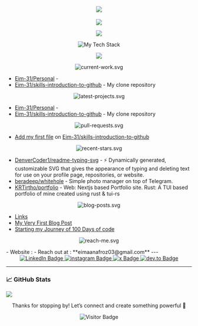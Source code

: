 <h1 align="center">
    <img src="https://readme-typing-svg.herokuapp.com/?font=Righteous&size=50&center=true&vCenter=true&width=1500&height=75&duration=5000&pause=500&color=C9B3D1&lines=Welcome+to+my+digital+playground!+👋;I'm+Eimaan+Afroz,+code+enthusiast+and+open-source+advocate!;Let's+dive+into+my+world+of+bits+and+bytes!" />
</h1>

<p align="center">
  <img src="https://img.shields.io/badge/Frontend%20Developer%20%7C%20Full--Stack%20Learner%20%7C%20React%20%26%20React%20Native%20Explorer%20%7C%20Python%20Automation%20%26%20AI%20Integration%20Enthusiast-C9B3D1?style=for-the-badge&labelColor=000000&fontWeight=bold" />
</p>



<p align="center"><img src="https://raw.githubusercontent.com/Eim-31/Eim-31/main/eimaan-github.png" /></p> 

<p align="center">
  <img src="https://raw.githubusercontent.com/Eim-31/Eim-31/main/assets/my-tech-stack.svg" alt="My Tech Stack" />
</p>


<p align="center">
  <a href="https://skillicons.dev">
    <img src="https://skillicons.dev/icons?i=html,css,tailwind,js,ts,react,nextjs,nodejs,c,cpp,py,fastapi,firebase,cloudflare,git,github,vscode,arch,bash,obsidian&perline=10" />
  </a>
</p>







<p align="center">
  <img src="https://raw.githubusercontent.com/Eim-31/Eim-31/main/assets/current-work.svg" alt="current-work.svg" />
</p>

- [Eim-31/Personal](https://github.com/Eim-31/Personal) - 
- [Eim-31/skills-introduction-to-github](https://github.com/Eim-31/skills-introduction-to-github) - My clone repository

<p align="center">
  <img src="https://raw.githubusercontent.com/Eim-31/Eim-31/main/assets/latest-projects.svg" alt="latest-projects.svg" />
</p>

- [Eim-31/Personal](https://github.com/Eim-31/Personal) - 
- [Eim-31/skills-introduction-to-github](https://github.com/Eim-31/skills-introduction-to-github) - My clone repository

<p align="center">
  <img src="https://raw.githubusercontent.com/Eim-31/Eim-31/main/assets/pull-requests.svg" alt="pull-requests.svg" />
</p>

- [Add my first file](https://github.com/Eim-31/skills-introduction-to-github/pull/2) on [Eim-31/skills-introduction-to-github](https://github.com/Eim-31/skills-introduction-to-github)

<p align="center">
  <img src="https://raw.githubusercontent.com/Eim-31/Eim-31/main/assets/recent-stars.svg" alt="recent-stars.svg" />
</p>

- [DenverCoder1/readme-typing-svg](https://github.com/DenverCoder1/readme-typing-svg) - ⚡ Dynamically generated, customizable SVG that gives the appearance of typing and deleting text for use on your profile page, repositories, or website.
- [beradeep/whitehole](https://github.com/beradeep/whitehole) - Simple photo manager on top of Telegram.
- [KRTirtho/portfolio](https://github.com/KRTirtho/portfolio) - Web: Nextjs based Portfolio site. Rust: A TUI based portfolio of mine created using rust &amp; tui-rs

<p align="center">
  <img src="https://raw.githubusercontent.com/Eim-31/Eim-31/main/assets/blog-posts.svg" alt="blog-posts.svg" />
</p>    

- [Links](https://eimaanafroz.online/links/)
- [My Very First Blog Post](https://eimaanafroz.online/posts/my-very-first-blog-post/)
- [Starting my Journey of 100 Days of code](https://eimaanafroz.online/posts/starting-my-journey-of-100-days-of-code/)

<p align="center">
  <img src="https://raw.githubusercontent.com/Eim-31/Eim-31/main/assets/reach-me.svg" alt="reach-me.svg" />
</p> 
  - Website      : <https://eimaanafroz.online>
  - Reach out at : **eimaanafroz03@gmail.com**
---


<div align="center">

  <a href="https://www.linkedin.com/in/eimaan-afroz/" target="_blank">
    <img src="https://img.shields.io/badge/LinkedIn-0A66C2?style=for-the-badge&logo=linkedin&logoColor=white" alt="LinkedIn Badge"/>
  </a>
  <a href="https://www.instagram.com/emiii.003/" target="_blank">
    <img src="https://img.shields.io/badge/Instagram-FF0069?style=for-the-badge&logo=instagram&logoColor=white" alt="instagram Badge"/>
  </a>
  <a href="https://x.com/Eimaan_afroz" target="_blank">
    <img src="https://img.shields.io/badge/x-000000?style=for-the-badge&logo=x&logoColor=white" alt="x Badge"/>
  </a>
  <a href="https://dev.to/eim31/" target="_blank">
    <img src="https://img.shields.io/badge/dev.to-0A0A0A?style=for-the-badge&logo=devdotto&logoColor=white" alt="dev.to Badge"/>
  </a>
</div>

---
### 📈 GitHub Stats

<p align="left"><img src="https://raw.githubusercontent.com/Eim-31/Eim-31/main/github-metrics.svg" /></p>
<p align="center">Thanks for stopping by! Let’s connect and create something powerful 🚀</p>

<p align="center">
  <img src="https://visitor-badge.laobi.icu/badge?page_id=Eim-31.Eim-31" alt="Visitor Badge"/>
</p>
